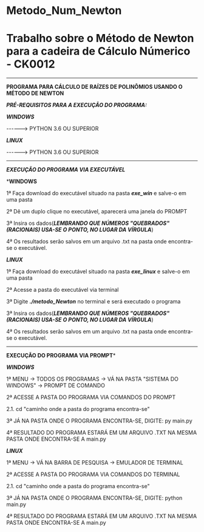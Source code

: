 # Metodo_Num_Newton

# Trabalho sobre o Método de Newton para a cadeira de Cálculo Númerico - CK0012

***********************************************************************************************
********PROGRAMA PARA CÁLCULO DE RAÍZES DE POLINÔMIOS USANDO O MÉTODO DE NEWTON********

***PRÉ-REQUISITOS PARA A EXECUÇÃO DO PROGRAMA:***

***WINDOWS***

------> PYTHON 3.6 OU SUPERIOR

***LINUX***

------> PYTHON 3.6 OU SUPERIOR

***********************************************************************************************
***EXECUÇÃO DO PROGRAMA VIA EXECUTÁVEL***


*****WINDOWS****

1ª Faça download do executável situado na pasta ***exe_win*** e salve-o em uma pasta

2ª Dê um duplo clique no executável, aparecerá uma janela do PROMPT

3ª Insira os dados(***LEMBRANDO QUE NÚMEROS "QUEBRADOS"(RACIONAIS) USA-SE O PONTO, NO LUGAR DA VÍRGULA***)

4ª Os resultados serão salvos em um arquivo .txt na pasta onde encontra-se o executável.


***LINUX***

1ª Faça download do executável situado na pasta ***exe_linux*** e salve-o em uma pasta

2ª Acesse a pasta do executável via terminal

3ª Digite ***./metodo_Newton*** no terminal e será executado o programa

3ª Insira os dados(***LEMBRANDO QUE NÚMEROS "QUEBRADOS"(RACIONAIS) USA-SE O PONTO, NO LUGAR DA VÍRGULA***)

4ª Os resultados serão salvos em um arquivo .txt na pasta onde encontra-se o executável.


***********************************************************************************************
******EXECUÇÃO DO PROGRAMA VIA PROMPT*******

***WINDOWS***

1ª MENU -> TODOS OS PROGRAMAS -> VÁ NA PASTA "SISTEMA DO WINDOWS" -> PROMPT DE COMANDO

2ª ACESSE A PASTA DO PROGRAMA VIA COMANDOS DO PROMPT
  
  2.1. cd "caminho onde a pasta do programa encontra-se"
  
3ª JÁ NA PASTA ONDE O PROGRAMA ENCONTRA-SE, DIGITE: py main.py

4ª RESULTADO DO PROGRAMA ESTARÁ EM UM ARQUIVO .TXT NA MESMA PASTA ONDE ENCONTRA-SE A main.py


***LINUX***

1ª MENU -> VÁ NA BARRA DE PESQUISA -> EMULADOR DE TERMINAL

2ª ACESSE A PASTA DO PROGRAMA VIA COMANDOS DO TERMINAL
 
 2.1. cd "caminho onde a pasta do programa encontra-se"

3ª JÁ NA PASTA ONDE O PROGRAMA ENCONTRA-SE, DIGITE: python main.py

4ª RESULTADO DO PROGRAMA ESTARÁ EM UM ARQUIVO .TXT NA MESMA PASTA ONDE ENCONTRA-SE A main.py 


